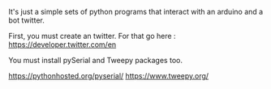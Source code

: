 It's just a simple sets of python programs that interact with an arduino and a bot twitter.

First, you must create an twitter. For that go here : https://developer.twitter.com/en

You must install pySerial and Tweepy packages too.

https://pythonhosted.org/pyserial/
https://www.tweepy.org/

